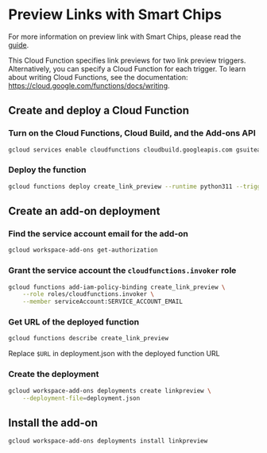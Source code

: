 # Preview Links with Smart Chips

<!-- TODO: Replace guide link -->
For more information on preview link with Smart Chips, please read the [guide]().

This Cloud Function specifies link previews for two link preview triggers.
Alternatively, you can specify a Cloud Function for each trigger.
To learn about writing Cloud Functions,
see the documentation: https://cloud.google.com/functions/docs/writing.

## Create and deploy a Cloud Function

### Turn on the Cloud Functions, Cloud Build, and the Add-ons API

```sh
gcloud services enable cloudfunctions cloudbuild.googleapis.com gsuiteaddons.googleapis.com
```

### Deploy the function

```sh
gcloud functions deploy create_link_preview --runtime python311 --trigger-http
```

## Create an add-on deployment

### Find the service account email for the add-on

```sh
gcloud workspace-add-ons get-authorization
```

### Grant the service account the ``cloudfunctions.invoker`` role

```sh
gcloud functions add-iam-policy-binding create_link_preview \
    --role roles/cloudfunctions.invoker \
    --member serviceAccount:SERVICE_ACCOUNT_EMAIL
```

### Get URL of the deployed function

```sh
gcloud functions describe create_link_preview
```

Replace `$URL` in deployment.json with the deployed function URL

### Create the deployment

```sh
gcloud workspace-add-ons deployments create linkpreview \
    --deployment-file=deployment.json
```

## Install the add-on

```sh
gcloud workspace-add-ons deployments install linkpreview
```

